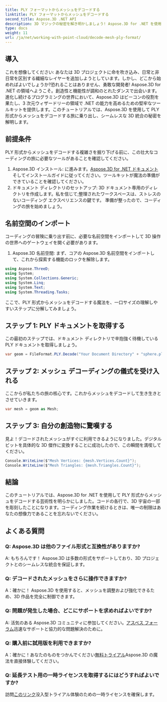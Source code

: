 ```yaml
---
title: PLY フォーマットからメッシュをデコードする
linktitle: PLY フォーマットからメッシュをデコードする
second_title: Aspose.3D .NET API
description: 3D マジックの秘密を解き明かしましょう! Aspose.3D for .NET を使用すると、PLY 形式からメッシュを簡単にデコードできます。プロジェクトを新たな次元に引き上げます。
type: docs
weight: 11
url: /ja/net/working-with-point-cloud/decode-mesh-ply-format/
---
```

## 導入
これを想像してください: あなたは 3D プロジェクトに命を吹き込み、日常と非日常を区別する繊細なレイヤーを追加しようとしています。しかし、どこから始めればよいでしょうか?恐れることはありません、勇敢な開発者! Aspose.3D for .NET の領域へようこそ。創造性と機能性が調和のとれたダンスで出会います。
進化し続けるプログラミングの世界において、Aspose.3D はビーコンの役割を果たし、3 次元ウィザードリーの領域で .NET の能力を高めるための堅牢なツールキットを提供します。このチュートリアルでは、Aspose.3D を使用して PLY 形式からメッシュをデコードする旅に乗り出し、シームレスな 3D 統合の秘密を解明します。
## 前提条件
PLY 形式からメッシュをデコードする複雑さを掘り下げる前に、この壮大なコーディングの旅に必要なツールがあることを確認してください。
1.  Aspose.3D インストール: に進みます。[Aspose.3D for .NET ドキュメント](https://reference.aspose.com/3d/net/)そしてインストールガイドに従ってください。ツールキットが魔法の準備ができていることを確認してください。
2. ドキュメント ディレクトリのセットアップ: 3D ドキュメント専用のディレクトリを作成します。私を信じて;整理されたワークスペースは、ストレスのないコーディング エクスペリエンスの鍵です。
準備が整ったので、コーディングの旅を始めましょう。
## 名前空間のインポート
コーディングの冒険に乗り出す前に、必要な名前空間をインポートして 3D 操作の世界へのゲートウェイを開く必要があります。
1. Aspose.3D 名前空間: まず、コアの Aspose.3D 名前空間をインポートして、これから探索する機能のロックを解除します。
```csharp
using Aspose.ThreeD;
using System;
using System.Collections.Generic;
using System.Linq;
using System.Text;
using System.Threading.Tasks;
```
ここで、PLY 形式からメッシュをデコードする魔法を、一口サイズの理解しやすいステップに分解してみましょう。
## ステップ 1: PLY ドキュメントを取得する
この最初のステップでは、ドキュメント ディレクトリで辛抱強く待機している PLY ドキュメントを取得しましょう。
```csharp
var geom = FileFormat.PLY.Decode("Your Document Directory" + "sphere.ply");
```
## ステップ 2: メッシュ デコーディングの儀式を受け入れる
ここからが私たちの旅の核心です。これからメッシュをデコードして生き生きとさせていきます。
```csharp
var mesh = geom as Mesh;
```
## ステップ 3: 自分の創造物に驚嘆する
見よ！デコードされたメッシュがすぐに利用できるようになりました。デジタルビットを具体的な 3D 傑作に変換することに成功したので、この瞬間を満喫してください。
```csharp
Console.WriteLine($"Mesh Vertices: {mesh.Vertices.Count}");
Console.WriteLine($"Mesh Triangles: {mesh.Triangles.Count}");
```
## 結論
このチュートリアルでは、Aspose.3D for .NET を使用して PLY 形式からメッシュをデコードする芸術性を明らかにしました。コードの各行で、3D 宇宙の一部を彫刻したことになります。コーディング作業を続けるときは、唯一の制限はあなたの想像力であることを忘れないでください。

## よくある質問
### Q: Aspose.3D は他のファイル形式と互換性がありますか?
A: もちろんです！ Aspose.3D は多数の形式をサポートしており、3D プロジェクトとのシームレスな統合を保証します。
### Q: デコードされたメッシュをさらに操作できますか?
A：確かに！ Aspose.3D を使用すると、メッシュを調整および強化できるため、3D 作品を完全に制御できます。
### Q: 問題が発生した場合、どこにサポートを求めればよいですか?
 A: 活気のある Aspose.3D コミュニティに参加してください。[アスペス フォーラム](https://forum.aspose.com/c/3d/18)迅速なサポートと協力的な問題解決のために。
### Q: 購入前に試用版を利用できますか?
 A：確かに！あなたのものをつかんでください[無料トライアル](https://releases.aspose.com/)Aspose.3D の魔法を直接体験してください。
### Q: 延長テスト用の一時ライセンスを取得するにはどうすればよいですか?
訪問[このリンク](https://purchase.aspose.com/temporary-license/)没入型トライアル体験のための一時ライセンスを確保します。